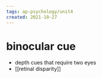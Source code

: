 ```yaml
---
tags: ap-psychology/unit4 
created: 2021-10-27
---
```


# binocular cue

- depth cues that require two eyes
- [[retinal disparity]] 
